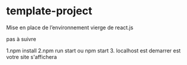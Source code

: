 # template-project
Mise en place de l’environnement vierge de react.js


  pas à suivre 
  
  1.npm install 
  2.npm run start ou npm start
  3. localhost est demarrer est votre site s'affichera
